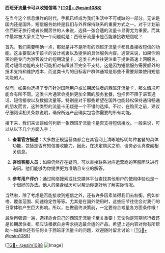 **西班牙流量卡可以收短信嗎？[[TG💪+ @esim1088](https://t.me/s/esim1088)]**

在当今这个信息爆炸的时代，手机已经成为我们生活中不可或缺的一部分。无论是国内还是国外，短信服务始终是我们与外界保持联系的重要方式之一。对于计划前往西班牙旅行或者长期居住的人来说，选择一张合适的流量卡显得尤为重要。而其中最常被大家关注的一个问题就是：西班牙流量卡是否能够接收短信呢？

首先，我们需要明确一点，那就是并不是所有的西班牙流量卡都具备接收短信的功能。这主要取决于该卡的设计初衷以及提供的具体服务内容。通常来说，如果你购买的是专门为游客设计的短期流量卡，这类卡片往往更注重于提供高速上网服务，而对短信功能的支持可能相对有限甚至完全不支持。这是因为短信服务需要额外的技术支持和维护成本，而这类卡片的目标客户群体通常是那些不需要频繁使用短信功能的人。

然而，如果你选择了专门针对国际用户或长期居住者的西班牙流量卡，那么情况可能会有所不同。这类卡片通常会提供更加全面的服务套餐，包括但不限于语音通话、短信接收以及数据流量等。特别是对于那些希望在国外也能轻松保持通讯畅通的朋友而言，这种类型的流量卡无疑是一个不错的选择。不过，在购买之前，建议仔细阅读相关条款说明，确保所选产品确实包含你需要的所有功能。

接下来，我们来谈谈如何判断一张西班牙流量卡是否支持短信接收。一般来说，可以从以下几个方面入手：

1. **查看官方描述**：大多数正规运营商都会在其官网上清晰地标明每种套餐的具体功能，包括是否有短信接收能力。因此，在决定购买之前，请务必认真查阅相关信息。
   
2. **咨询客服人员**：如果仍然存在疑问，可以直接联系对应运营商的客服团队进行询问。他们能够为你提供更为准确且专业的解答。
   
3. **参考用户评价**：通过网络搜索或社交媒体平台查找其他用户的使用体验也是一个很好的办法。他人的亲身经历可以帮助你更好地了解实际情况。

当然啦，除了考虑是否能接收到短信之外，还有许多因素值得我们去权衡。例如价格、覆盖范围、网速稳定性等等。尤其是在国外使用时，这些细节往往会对我们的日常体验产生巨大影响。所以，在做最终决策前，一定要综合考量各方面条件哦！

最后再强调一遍，选择适合自己的西班牙流量卡至关重要！无论你是短期旅行者还是长期居住者，都应该根据自身需求挑选最合适的产品。希望上述内容对你有所帮助～如果你还有任何关于西班牙流量卡的问题，欢迎随时留言讨论！[[TG💪+ @esim1088](https://t.me/s/esim1088)]

[[TG💪+ @esim1088](https://t.me/s/esim1088) ![Image](https://i.postimg.cc/4NQfJmqS/Snipaste-2025-05-13-00-14-12.png)]